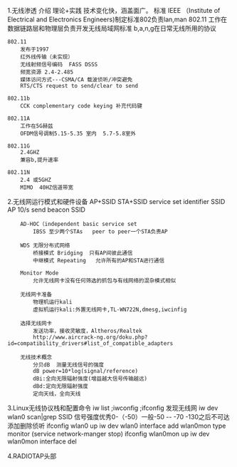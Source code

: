 1.无线渗透
	介绍
		理论+实践
		技术变化快，涵盖面广。
	标准
		IEEE （Institute of Electrical and Electronics Engineers)制定标准802负责lan,man
		802.11 工作在数据链路层和物理层负责开发无线局域网标准
		b,a,n,g在日常无线所用的协议


	802.11
		发布于1997
		红外线传输（未实现）
		无线射频信号编码  FASS DSSS
		频宽资源 2.4-2.485  
		媒体访问方式---CSMA/CA 载波侦听/冲突避免
		RTS/CTS request to send/clear to send

	802.11b
		CCK complementary code keying 补充代码键

	802.11A
		工作在5G赫兹
		OFDM信号调制5.15-5.35 室内  5.7-5.8室外

	802.11G
		2.4GHZ
		兼容b,提升速率

	802.11N
		2.4 或5GHZ
		MIMO  40HZ信道带宽

2.无线网运行模式和硬件设备
		AP+SSID
		STA+SSID
		service set identifier SSID AP 10/s send beacon SSID

		AD-HOC（independent basic service set
			IBSS 至少两个STAs   peer to peer一个STA负责AP

		WDS 无限分布式网络
			桥接模式 Bridging  只有AP间彼此通信
			中继模式 Repeating   允许所有的AP和STA进行通信

		Monitor Mode
			允许无线网卡没有任何筛选的抓包与有线网络的混杂模式相似

		无线网卡准备
			物理机运行kali
			虚拟机运行kali:外置无线网卡,TL-WN722N,dmesg,iwcinfig

		选择无线网卡
			发送功率，接收灵敏度，Altheros/Realtek
			http://www.aircrack-ng.org/doku.php?id=compatibility_drivers#list_of_compatible_adapters

		无线技术概念
			分贝dB  测量无线信号的强度
			dB power=10*log(signal/reference)
			dBi:全向无限辐射强度(增益越大信号传输越远)
			dBd:定向无限辐射强度
			定向天线，全向天线
			
3.Linux无线协议栈和配置命令
	iw list ;iwconfig ;ifconfig
	发现无线网
	iw dev wlan0 scan|grep SSID
	信号强度优秀0-（-50）一般-50 -- -70   -130之后不可达
	添加删除侦听
	ifconfig wlan0 up
	iw dev wlan0 interface add wlan0mon type monitor (service network-manger stop)
	ifconfig wlan0mon up
	iw dev wlan0mon interface del

4.RADIOTAP头部
